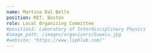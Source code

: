 ```yaml
---
name: Martina Dal Bello
position: MIT, Boston
role: Local Organizing Committee
#position3: Laboratory of Interdisciplinary Physics
#image_path: /images/organizers/Suweis.jpg
#website: "https://www.liphlab.com/"
---
```

